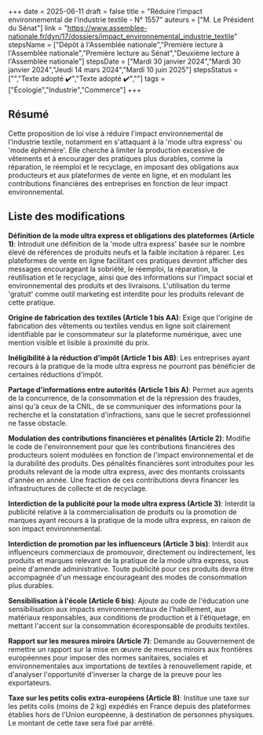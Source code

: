 +++
date = 2025-06-11
draft = false
title = "Réduire l’impact environnemental de l’industrie textile - N° 1557"
auteurs = ["M. Le Président du Sénat"]
link = "https://www.assemblee-nationale.fr/dyn/17/dossiers/impact_environnemental_industrie_textile"
stepsName = ["Dépôt à l'Assemblée nationale","Première lecture à l'Assemblée nationale","Première lecture au Sénat","Deuxième lecture à l'Assemblée nationale"]
stepsDate = ["Mardi 30 janvier 2024","Mardi 30 janvier 2024","Jeudi 14 mars 2024","Mardi 10 juin 2025"]
stepsStatus = ["","Texte adopté ✔️","Texte adopté ✔️",""]
tags = ["Écologie","Industrie","Commerce"]
+++

## Résumé

Cette proposition de loi vise à réduire l'impact environnemental de l'industrie textile, notamment en s'attaquant à la 'mode ultra express' ou 'mode éphémère'. Elle cherche à limiter la production excessive de vêtements et à encourager des pratiques plus durables, comme la réparation, le réemploi et le recyclage, en imposant des obligations aux producteurs et aux plateformes de vente en ligne, et en modulant les contributions financières des entreprises en fonction de leur impact environnemental.

## Liste des modifications

**Définition de la mode ultra express et obligations des plateformes (Article 1)**: Introduit une définition de la 'mode ultra express' basée sur le nombre élevé de références de produits neufs et la faible incitation à réparer. Les plateformes de vente en ligne facilitant ces pratiques devront afficher des messages encourageant la sobriété, le réemploi, la réparation, la réutilisation et le recyclage, ainsi que des informations sur l'impact social et environnemental des produits et des livraisons. L'utilisation du terme 'gratuit' comme outil marketing est interdite pour les produits relevant de cette pratique.

**Origine de fabrication des textiles (Article 1 bis AA)**: Exige que l'origine de fabrication des vêtements ou textiles vendus en ligne soit clairement identifiable par le consommateur sur la plateforme numérique, avec une mention visible et lisible à proximité du prix.

**Inéligibilité à la réduction d'impôt (Article 1 bis AB)**: Les entreprises ayant recours à la pratique de la mode ultra express ne pourront pas bénéficier de certaines réductions d'impôt.

**Partage d'informations entre autorités (Article 1 bis A)**: Permet aux agents de la concurrence, de la consommation et de la répression des fraudes, ainsi qu'à ceux de la CNIL, de se communiquer des informations pour la recherche et la constatation d'infractions, sans que le secret professionnel ne fasse obstacle.

**Modulation des contributions financières et pénalités (Article 2)**: Modifie le code de l'environnement pour que les contributions financières des producteurs soient modulées en fonction de l'impact environnemental et de la durabilité des produits. Des pénalités financières sont introduites pour les produits relevant de la mode ultra express, avec des montants croissants d'année en année. Une fraction de ces contributions devra financer les infrastructures de collecte et de recyclage.

**Interdiction de la publicité pour la mode ultra express (Article 3)**: Interdit la publicité relative à la commercialisation de produits ou la promotion de marques ayant recours à la pratique de la mode ultra express, en raison de son impact environnemental.

**Interdiction de promotion par les influenceurs (Article 3 bis)**: Interdit aux influenceurs commerciaux de promouvoir, directement ou indirectement, les produits et marques relevant de la pratique de la mode ultra express, sous peine d'amende administrative. Toute publicité pour ces produits devra être accompagnée d'un message encourageant des modes de consommation plus durables.

**Sensibilisation à l'école (Article 6 bis)**: Ajoute au code de l'éducation une sensibilisation aux impacts environnementaux de l'habillement, aux matériaux responsables, aux conditions de production et à l'étiquetage, en mettant l'accent sur la consommation écoresponsable de produits textiles.

**Rapport sur les mesures miroirs (Article 7)**: Demande au Gouvernement de remettre un rapport sur la mise en œuvre de mesures miroirs aux frontières européennes pour imposer des normes sanitaires, sociales et environnementales aux importations de textiles à renouvellement rapide, et d'analyser l'opportunité d'inverser la charge de la preuve pour les exportateurs.

**Taxe sur les petits colis extra-européens (Article 8)**: Institue une taxe sur les petits colis (moins de 2 kg) expédiés en France depuis des plateformes établies hors de l'Union européenne, à destination de personnes physiques. Le montant de cette taxe sera fixé par arrêté.
